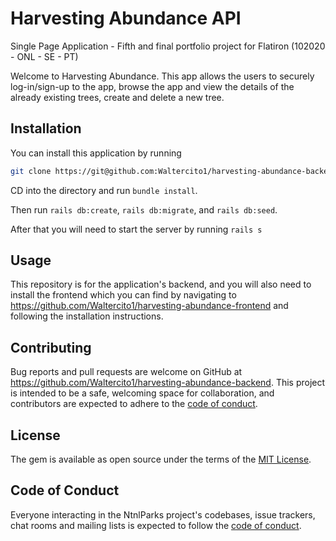 # Harvesting Abundance API
Single Page Application - Fifth and final portfolio project for Flatiron (102020 - ONL - SE - PT)

Welcome to Harvesting Abundance. This app allows the users to securely log-in/sign-up to the app, browse the app and view the details of the already existing trees, create and delete a new tree. 

## Installation
You can install this application by running 
```bash
git clone https://git@github.com:Waltercito1/harvesting-abundance-backend.git
``` 

CD into the directory and run ```bundle install```.

Then run ```rails db:create```, ```rails db:migrate```, and ```rails db:seed```. 

After that you will need to start the server by running ```rails s```

## Usage
This repository is for the application's backend, and you will also need to install the frontend which you can find by navigating to https://github.com/Waltercito1/harvesting-abundance-frontend and following the installation instructions.

## Contributing
Bug reports and pull requests are welcome on GitHub at https://github.com/Waltercito1/harvesting-abundance-backend.
This project is intended to be a safe, welcoming space for collaboration, and contributors are expected to adhere to the [code of conduct](https://github.com/Waltercito1/harvesting-abundance-backend/blob/master/CODE_OF_CONDUCT.md).

## License
The gem is available as open source under the terms of the [MIT License](https://github.com/Waltercito1/harvesting-abundance-backend/blob/master/LICENSE).

## Code of Conduct
Everyone interacting in the NtnlParks project's codebases, issue trackers, chat rooms and mailing lists is expected to follow the [code of conduct](https://github.com/Waltercito1/harvesting-abundance-backend/blob/master/CODE_OF_CONDUCT.md).

